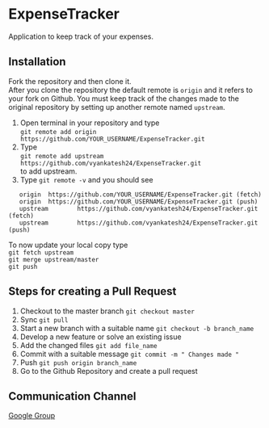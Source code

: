 # ExpenseTracker
 Application to keep track of your expenses. 
## Installation
 Fork the repository and then clone it.<br>
 After you clone the repository the default remote is `origin` and it refers to your fork on Github. You must keep track of the changes made to the original repository by setting up another remote named `upstream`.

1. Open terminal in your repository and type <br>`git remote add origin https://github.com/YOUR_USERNAME/ExpenseTracker.git`
2. Type <br>` git remote add upstream https://github.com/vyankatesh24/ExpenseTracker.git `<br>to add upstream.
3. Type ` git remote -v ` and you should see <br>
```
   origin  https://github.com/YOUR_USERNAME/ExpenseTracker.git (fetch)
   origin  https://github.com/YOUR_USERNAME/ExpenseTracker.git (push) 
   upstream        https://github.com/vyankatesh24/ExpenseTracker.git (fetch)
   upstream        https://github.com/vyankatesh24/ExpenseTracker.git (push)
```

To now update your local copy type <br> `git fetch upstream` <br> `git merge upstream/master` <br> `git push`

## Steps for creating a Pull Request

1. Checkout to the master branch `git checkout master`
2. Sync `git pull`
3. Start a new branch with a suitable name `git checkout -b branch_name`
4. Develop a new feature or solve an existing issue 
5. Add the changed files `git add file_name`
6. Commit with a suitable message `git commit -m " Changes made "`
7. Push `git push origin branch_name`
8. Go to the Github Repository and create a pull request


## Communication Channel
[Google Group](https://groups.google.com/forum/#!forum/expense-tracker/join)
